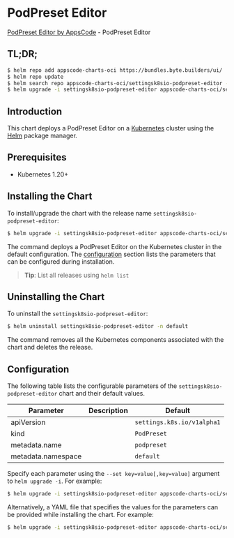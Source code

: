 # PodPreset Editor

[PodPreset Editor by AppsCode](https://byte.builders) - PodPreset Editor

## TL;DR;

```bash
$ helm repo add appscode-charts-oci https://bundles.byte.builders/ui/
$ helm repo update
$ helm search repo appscode-charts-oci/settingsk8sio-podpreset-editor --version=v0.4.18
$ helm upgrade -i settingsk8sio-podpreset-editor appscode-charts-oci/settingsk8sio-podpreset-editor -n default --create-namespace --version=v0.4.18
```

## Introduction

This chart deploys a PodPreset Editor on a [Kubernetes](http://kubernetes.io) cluster using the [Helm](https://helm.sh) package manager.

## Prerequisites

- Kubernetes 1.20+

## Installing the Chart

To install/upgrade the chart with the release name `settingsk8sio-podpreset-editor`:

```bash
$ helm upgrade -i settingsk8sio-podpreset-editor appscode-charts-oci/settingsk8sio-podpreset-editor -n default --create-namespace --version=v0.4.18
```

The command deploys a PodPreset Editor on the Kubernetes cluster in the default configuration. The [configuration](#configuration) section lists the parameters that can be configured during installation.

> **Tip**: List all releases using `helm list`

## Uninstalling the Chart

To uninstall the `settingsk8sio-podpreset-editor`:

```bash
$ helm uninstall settingsk8sio-podpreset-editor -n default
```

The command removes all the Kubernetes components associated with the chart and deletes the release.

## Configuration

The following table lists the configurable parameters of the `settingsk8sio-podpreset-editor` chart and their default values.

|     Parameter      | Description |                Default                |
|--------------------|-------------|---------------------------------------|
| apiVersion         |             | <code>settings.k8s.io/v1alpha1</code> |
| kind               |             | <code>PodPreset</code>                |
| metadata.name      |             | <code>podpreset</code>                |
| metadata.namespace |             | <code>default</code>                  |


Specify each parameter using the `--set key=value[,key=value]` argument to `helm upgrade -i`. For example:

```bash
$ helm upgrade -i settingsk8sio-podpreset-editor appscode-charts-oci/settingsk8sio-podpreset-editor -n default --create-namespace --version=v0.4.18 --set apiVersion=settings.k8s.io/v1alpha1
```

Alternatively, a YAML file that specifies the values for the parameters can be provided while
installing the chart. For example:

```bash
$ helm upgrade -i settingsk8sio-podpreset-editor appscode-charts-oci/settingsk8sio-podpreset-editor -n default --create-namespace --version=v0.4.18 --values values.yaml
```
